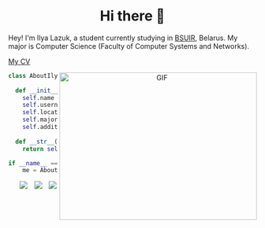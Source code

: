 <h1 align='center'> Hi there 👋</h1>


Hey! I'm Ilya Lazuk, a student currently studying in <a href='https://www.bsuir.by/en'>BSUIR</a>, Belarus. My major is Computer Science (Faculty of Computer Systems and Networks).

[My CV](https://github.com/LaRtik/LaRtik/blob/main/CV.pdf)

<a target="_blank" align="center">
  <img align="right" top="500" height="300" width="400" alt="GIF" src="https://media.giphy.com/media/SWoSkN6DxTszqIKEqv/giphy.gif">
</a>

```python
class AboutIlya():
    
  def __init__(self):
    self.name = "Ilya Lazuk"
    self.username = "LaRtik"
    self.location = "Minsk, Belarus"
    self.major = "Computer Science"
    self.additional = "5+ years of competitive programming"
  
  def __str__(self):
    return self.name

if __name__ == '__main__':
    me = AboutIlya()
```

<p align="center">

 <div align="center"  class="icons-social" style="margin-left: 10px;">
        <a style="margin-left: 10px;"  target="_blank" href="https://www.linkedin.com/in/ilya-lazuk/">
			<img src="https://img.icons8.com/doodle/40/000000/linkedin--v2.png"></a>
        <a style="margin-left: 10px;" target="_blank" href="https://github.com/LaRtik">
		<img src="https://img.icons8.com/doodle/40/000000/github--v1.png"></a>
    <a style="margin-left: 10px;" target="_blank" href="https://t.me/lartik21">
		<img src="https://img.icons8.com/doodle/40/000000/telegram"></a>
    
   </div>
</p>

